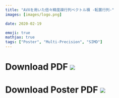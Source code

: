 ```yaml
---
title: "AVXを用いた倍々精度疎行列ベクトル積 -転置行列-"
images: [images/logo.png]

date: 2020-02-19

emoji: true
mathjax: true
tags: ["Poster", "Multi-Precision", "SIMD"]
---
```


# Download PDF [![](https://storage.googleapis.com/numa_blog/etc/icon_pdf.png)][1] 

[1]: https://storage.googleapis.com/numa_blog/publications/HPCS2013_poster1.pdf

# Download Poster PDF [![](https://storage.googleapis.com/numa_blog/etc/icon_pdf.png)][2] 

[2]: https://storage.googleapis.com/numa_blog/publications/HPCS2013_poster2.pdf
